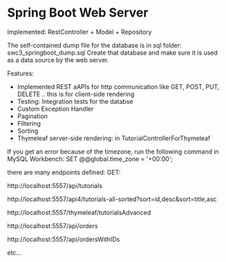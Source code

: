 # Spring Boot Web Server

Implemented: RestController + Model + Repository

The self-contained dump file for the database is in sql folder:
swc3_springboot_dump.sql
Create that database and make sure it is used as a data source by the web server.

Features:
- Implemented REST aAPIs for http communication like GET, POST, PUT, DELETE .. this is for client-side rendering
- Testing: Integration tests for the databse
- Custom Exception Handler
- Pagination
- Filtering
- Sorting
- Thymeleaf server-side rendering: in TutorialControllerForThymeleaf

If you get an error because of the timezone, run the following command in MySQL Workbench:
SET @@global.time_zone = '+00:00';

there are many endpoints defined:
GET:

http://localhost:5557/api/tutorials

http://localhost:5557/api4/tutorials-all-sorted?sort=id,desc&sort=title,asc

http://localhost:5557/thymeleaf/tutorialsAdvanced

http://localhost:5557/api/orders

http://localhost:5557/api/ordersWithIDs


etc...
